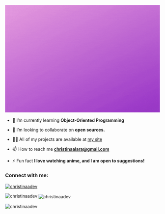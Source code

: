 <!-- <h1 align="center">Hi 👋, I'm @ChristinaaDev</h1> -->
<img src="https://github.com/ChristinaaDev/ChristinaaDev/blob/main/Hi%2C%20I'm%20%40ChristinaaDev.gif" width="100%" height="350"/>


- 🌱 I’m currently learning **Object-Oriented Programming**

- 👯 I’m looking to collaborate on **open sources.**

- 👨‍💻 All of my projects are available at [my site](https://christinaadev.netlify.app/)

- 📫 How to reach me **christinaalara@gmail.com**

- ⚡ Fun fact **I love watching anime, and I am open to suggestions!**

<h3 align="left">Connect with me:</h3>
<p align="left">
<a href="https://twitter.com/christinaadev" target="blank"><img align="center" src="https://raw.githubusercontent.com/rahuldkjain/github-profile-readme-generator/master/src/images/icons/Social/twitter.svg" alt="christinaadev" height="30" width="40" /></a>
</p>

<p><img align="left" src="https://github-readme-stats.vercel.app/api/top-langs?username=christinaadev&show_icons=true&locale=en&layout=compact" alt="christinaadev" /></p>

<p>&nbsp;<img align="center" src="https://github-readme-stats.vercel.app/api?username=christinaadev&show_icons=true&locale=en" alt="christinaadev" /></p>

<p><img align="center" src="https://github-readme-streak-stats.herokuapp.com/?user=christinaadev&" alt="christinaadev" /></p>
